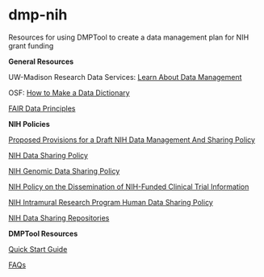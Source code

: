 # dmp-nih
Resources for using DMPTool to create a data management plan for NIH grant funding

**General Resources**

UW-Madison Research Data Services: <a href = "http://researchdata.wisc.edu/learn-about-data-management/" target = "_blank">Learn About Data Management</a>

OSF: <a href = "http://help.osf.io/m/bestpractices/l/618767-how-to-make-a-data-dictionary" target = "_blank">How to Make a Data Dictionary</a>

<a href = "https://www.force11.org/fairprinciples" target = "_blank">FAIR Data Principles</a>

**NIH Policies**

<a href = "https://osp.od.nih.gov/wp-content/uploads/Data_Sharing_Policy_Proposed_Provisions.pdf" target = "_blank">Proposed Provisions for a Draft NIH Data Management And Sharing Policy</a>

<a href = "https://grants.nih.gov/grants/policy/data_sharing/" target = "_blank">NIH Data Sharing Policy</a>

<a href = "https://osp.od.nih.gov/wp-content/uploads/NIH_GDS_Policy.pdf" target = "_blank">NIH Genomic Data Sharing Policy</a>

<a href = "https://grants.nih.gov/grants/guide/notice-files/not-od-16-149.html" target = "_blank">NIH Policy on the Dissemination of NIH-Funded Clinical Trial Information</a>

<a href = "https://policymanual.nih.gov/3016" target = "_blank">NIH Intramural Research Program Human Data Sharing Policy</a>

<a href = "https://www.nlm.nih.gov/NIHbmic/nih_data_sharing_repositories.html" target = "_blank">NIH Data Sharing Repositories</a>

**DMPTool Resources**

<a href = "https://dmptool.org/help" target = "_blank">Quick Start Guide</a>

<a href = "https://dmptool.org/faq" target = "_blank">FAQs</a>
